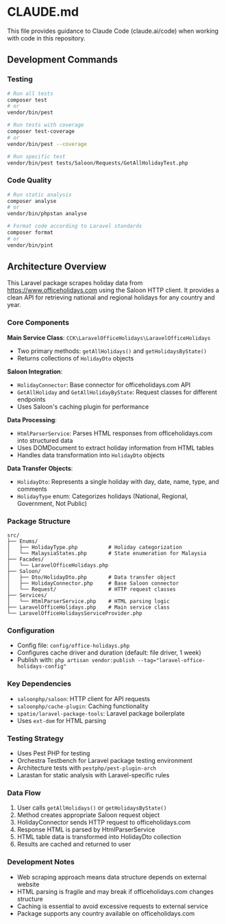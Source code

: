 # CLAUDE.md

This file provides guidance to Claude Code (claude.ai/code) when working with code in this repository.

## Development Commands

### Testing
```bash
# Run all tests
composer test
# or
vendor/bin/pest

# Run tests with coverage
composer test-coverage
# or
vendor/bin/pest --coverage

# Run specific test
vendor/bin/pest tests/Saloon/Requests/GetAllHolidayTest.php
```

### Code Quality
```bash
# Run static analysis
composer analyse
# or
vendor/bin/phpstan analyse

# Format code according to Laravel standards
composer format
# or
vendor/bin/pint
```

## Architecture Overview

This Laravel package scrapes holiday data from https://www.officeholidays.com using the Saloon HTTP client. It provides a clean API for retrieving national and regional holidays for any country and year.

### Core Components

**Main Service Class**: `CCK\LaravelOfficeHolidays\LaravelOfficeHolidays`
- Two primary methods: `getAllHolidays()` and `getHolidaysByState()`
- Returns collections of `HolidayDto` objects

**Saloon Integration**: 
- `HolidayConnector`: Base connector for officeholidays.com API
- `GetAllHoliday` and `GetAllHolidayByState`: Request classes for different endpoints
- Uses Saloon's caching plugin for performance

**Data Processing**:
- `HtmlParserService`: Parses HTML responses from officeholidays.com into structured data
- Uses DOMDocument to extract holiday information from HTML tables
- Handles data transformation into `HolidayDto` objects

**Data Transfer Objects**:
- `HolidayDto`: Represents a single holiday with day, date, name, type, and comments
- `HolidayType` enum: Categorizes holidays (National, Regional, Government, Not Public)

### Package Structure
```
src/
├── Enums/
│   ├── HolidayType.php          # Holiday categorization
│   └── MalaysiaStates.php       # State enumeration for Malaysia
├── Facades/
│   └── LaravelOfficeHolidays.php
├── Saloon/
│   ├── Dto/HolidayDto.php       # Data transfer object
│   ├── HolidayConnector.php     # Base Saloon connector
│   └── Request/                 # HTTP request classes
├── Services/
│   └── HtmlParserService.php    # HTML parsing logic
├── LaravelOfficeHolidays.php    # Main service class
└── LaravelOfficeHolidaysServiceProvider.php
```

### Configuration
- Config file: `config/office-holidays.php`
- Configures cache driver and duration (default: file driver, 1 week)
- Publish with: `php artisan vendor:publish --tag="laravel-office-holidays-config"`

### Key Dependencies
- `saloonphp/saloon`: HTTP client for API requests
- `saloonphp/cache-plugin`: Caching functionality
- `spatie/laravel-package-tools`: Laravel package boilerplate
- Uses `ext-dom` for HTML parsing

### Testing Strategy
- Uses Pest PHP for testing
- Orchestra Testbench for Laravel package testing environment
- Architecture tests with `pestphp/pest-plugin-arch`
- Larastan for static analysis with Laravel-specific rules

### Data Flow
1. User calls `getAllHolidays()` or `getHolidaysByState()`
2. Method creates appropriate Saloon request object
3. HolidayConnector sends HTTP request to officeholidays.com
4. Response HTML is parsed by HtmlParserService
5. HTML table data is transformed into HolidayDto collection
6. Results are cached and returned to user

### Development Notes
- Web scraping approach means data structure depends on external website
- HTML parsing is fragile and may break if officeholidays.com changes structure
- Caching is essential to avoid excessive requests to external service
- Package supports any country available on officeholidays.com